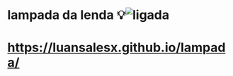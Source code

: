 # lampada da lenda 💡![ligada](https://github.com/LuanSalesx/lampada/assets/165568493/fff6e00e-dbde-4f90-bcee-790333629f5a)

# https://luansalesx.github.io/lampada/
